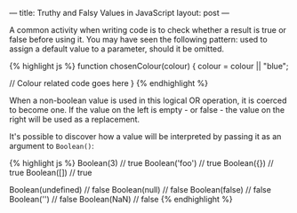 —
title: Truthy and Falsy Values in JavaScript
layout: post
—

A common activity when writing code is to check whether a result is true or false before using it. You may have seen the following pattern: used to assign a default value to a parameter, should it be omitted.

{% highlight js %}
function chosenColour(colour) {
  colour = colour || "blue";

  // Colour related code goes here
}
{% endhighlight %}

When a non-boolean value is used in this logical OR operation, it is coerced to become one. If the value on the left is empty - or false - the value on the right will be used as a replacement.

It's possible to discover how a value will be interpreted by passing it as an argument to `Boolean()`:

{% highlight js %}
Boolean(3) // true
Boolean('foo') // true
Boolean({}) // true
Boolean([]) // true

Boolean(undefined) // false
Boolean(null) // false
Boolean(false) // false
Boolean('') // false
Boolean(NaN) // false
{% endhighlight %}
